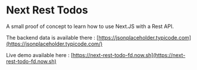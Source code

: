 # Next Rest Todos
A small proof of concept to learn how to use Next.JS with a Rest API.

The backend data is available there : [https://jsonplaceholder.typicode.com](https://jsonplaceholder.typicode.com/)

Live demo available here : [https://next-rest-todo-fd.now.sh](https://next-rest-todo-fd.now.sh)